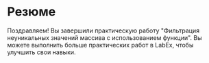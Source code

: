 # Резюме

Поздравляем! Вы завершили практическую работу "Фильтрация неуникальных значений массива с использованием функции". Вы можете выполнить больше практических работ в LabEx, чтобы улучшить свои навыки.
